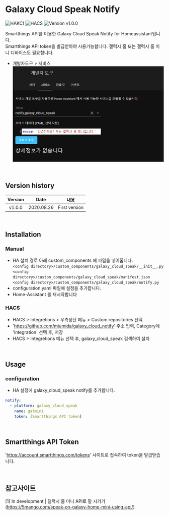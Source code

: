 # Galaxy Cloud Speak Notify

![HAKC)][hakc-shield]
![HACS][hacs-shield]
![Version v1.0.0][version-shield]

Smartthings API를 이용한 Galaxy Cloud Speak Notify for Homeassistant입니다.<br>
Smartthings API token을 발급받아야 사용가능합니다. 갤럭시 홈 또는 갤럭시 홈 미니 디바이스도 필요합니다.<br>

- 개발자도구 > 서비스<br>
![screenshot_1](https://github.com/miumida/galaxy_cloud_speak/blob/master/images/ha_dev_tool.png?raw=true)<br>

<br>

## Version history
| Version | Date        | 내용              |
| :-----: | :---------: | ----------------------- |
| v1.0.0  | 2020.08.26  | First version  |

<br>

## Installation
### Manual
- HA 설치 경로 아래 custom_components 에 파일을 넣어줍니다.<br>
  `<config directory>/custom_components/galaxy_cloud_speak/__init__.py`<br>
  `<config directory>/custom_components/galaxy_cloud_speak/manifest.json`<br>
  `<config directory>/custom_components/galaxy_cloud_speak/notify.py`<br>
- configuration.yaml 파일에 설정을 추가합니다.<br>
- Home-Assistant 를 재시작합니다<br>
### HACS
- HACS > Integretions > 우측상단 메뉴 > Custom repositories 선택
- 'https://github.com/miumida/galaxy_cloud_notify' 주소 입력, Category에 'integration' 선택 후, 저장
- HACS > Integretions 메뉴 선택 후, galaxy_cloud_speak 검색하여 설치

<br>

## Usage
### configuration
- HA 설정에 galaxy_cloud_speak notify를 추가합니다.<br>
```yaml
notify:
  - platform: galaxy_cloud_speak
    name: galmini
    token: [Smartthings API token]
```

<br>

## Smartthings API Token
'<https://account.smartthings.com/tokens>' 사이트로 접속하여 token을 발급받습니다.<br>

<br>

## 참고사이트
[1] In development | 갤럭시 홈 미니 API로 말 시키기 (<https://5mango.com/speak-on-galaxy-home-mini-using-api/>)<br>

[version-shield]: https://img.shields.io/badge/version-v1.0.0-orange.svg
[hakc-shield]: https://img.shields.io/badge/HAKC-Enjoy-blue.svg
[hacs-shield]: https://img.shields.io/badge/HACS-Custom-red.svg
